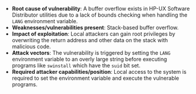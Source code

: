 - **Root cause of vulnerability**: A buffer overflow exists in HP-UX Software Distributor utilities due to a lack of bounds checking when handling the `LANG` environment variable.
- **Weaknesses/vulnerabilities present**: Stack-based buffer overflow.
- **Impact of exploitation**: Local attackers can gain root privileges by overwriting the return address and other data on the stack with malicious code.
- **Attack vectors**: The vulnerability is triggered by setting the `LANG` environment variable to an overly large string before executing programs like `swinstall` which have the `suid` bit set.
- **Required attacker capabilities/position**: Local access to the system is required to set the environment variable and execute the vulnerable programs.